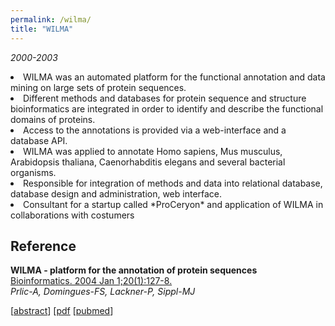 ```yaml
---
permalink: /wilma/
title: "WILMA"
---
```



*2000-2003*

<p>
  <li>WILMA was an automated platform for the functional annotation and data mining on
    large sets of protein sequences.
      </li>

  <li>Different methods and databases for protein sequence and
    structure bioinformatics are integrated in order to identify and
      describe the functional domains of proteins.
        </li>



 <li>Access to the annotations is provided via a web-interface and
  a database API.</li>


 <li>WILMA was applied to annotate Homo sapiens, Mus musculus, Arabidopsis
  thaliana, Caenorhabditis elegans and several bacterial organisms.
   </li>

 <li> Responsible for integration of methods and data into relational
  database, database design and administration, web interface.
   </li>

 <li>Consultant for a startup called *ProCeryon* and application of WILMA in collaborations with costumers</li>

</p>

<h2>Reference</h2>

<p>

<strong>WILMA - platform for the annotation of protein sequences</strong>  <br/>
<a href="http://bioinformatics.oxfordjournals.org/cgi/content/abstract/20/1/127">Bioinformatics. 2004 Jan 1;20(1):127-8.</a><br/>
<i>Prlic-A, Domingues-FS, Lackner-P, Sippl-MJ</i> <br/>

[<a href="http://bioinformatics.oxfordjournals.org/cgi/content/abstract/20/1/127">abstract</a>]
[<a href="http://bioinformatics.oxfordjournals.org/cgi/reprint/20/1/127">pdf</a>
[<a href="http://www.ncbi.nlm.nih.gov/entrez/query.fcgi?cmd=Retrieve&db=PubMed&list_uids=14693821&dopt=Citation">pubmed</a>]
</p>

